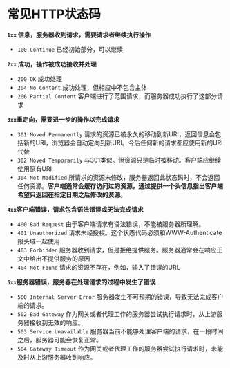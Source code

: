 # 常见HTTP状态码


**`1xx` 信息，服务器收到请求，需要请求者继续执行操作**

- `100 Continue` 已经初始部分，可以继续

**`2xx` 成功，操作被成功接收并处理**

- `200 OK` 成功处理
- `204 No Content` 成功处理，但相应中不包含主体
- `206 Partial Content` 客户端进行了范围请求，而服务器成功执行了这部分请求

**`3xx`重定向，需要进一步的操作以完成请求**

- `301 Moved Permanently` 请求的资源已被永久的移动到新URI，返回信息会包括新的URI，浏览器会自动定向到新URI。今后任何新的请求都应使用新的URI代替
- `302 Moved Temporarily` 与301类似。但资源只是临时被移动。客户端应继续使用原有URI
- `304 Not Modified` 所请求的资源未修改，服务器返回此状态码时，不会返回任何资源。**客户端通常会缓存访问过的资源，通过提供一个头信息指出客户端希望只返回在指定日期之后修改的资源**。

**`4xx`客户端错误，请求包含语法错误或无法完成请求**

- `400 Bad Request` 由于客户端请求有语法错误，不能被服务器所理解。
- `401 Unauthorized` 请求未经授权。这个状态代码必须和WWW-Authenticate报头域一起使用
- `403 Forbidden` 服务器收到请求，但是拒绝提供服务。服务器通常会在响应正文中给出不提供服务的原因
- `404 Not Found` 请求的资源不存在，例如，输入了错误的URL

**`5xx`服务器错误，服务器在处理请求的过程中发生了错误**

- `500 Internal Server Error` 服务器发生不可预期的错误，导致无法完成客户端的请求。
- `502 Bad Gateway` 作为网关或者代理工作的服务器尝试执行请求时，从上游服务器接收到无效的响应。
- `503 Service Unavailable` 服务器当前不能够处理客户端的请求，在一段时间之后，服务器可能会恢复正常。
- `504 Gateway Timeout` 作为网关或者代理工作的服务器尝试执行请求时，未能及时从上游服务器收到响应。
